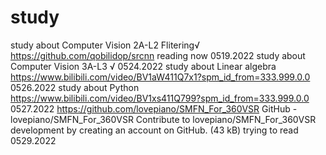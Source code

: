 # study
study about Computer Vision 2A-L2 Flitering√
https://github.com/qobilidop/srcnn reading now 0519.2022
study about Computer Vision 3A-L3 √  0524.2022
study about Linear algebra https://www.bilibili.com/video/BV1aW411Q7x1?spm_id_from=333.999.0.0  0526.2022
study about Python https://www.bilibili.com/video/BV1xs411Q799?spm_id_from=333.999.0.0 0527.2022
https://github.com/lovepiano/SMFN_For_360VSR GitHub - lovepiano/SMFN_For_360VSR Contribute to lovepiano/SMFN_For_360VSR development by creating an account on GitHub. (43 kB)  trying to read 0529.2022
